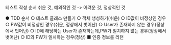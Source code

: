 테스트 작성 순서
쉬운 것, 예외적인 것 -> 어려운 것, 정상적인 것

● TDD 순서
 ○ 테스트 클래스 만들기
 ○ 객체 생성하기(쉬운)
 ○ ID값이 비정상인 경우
 ○ PW값이 비정상인 경우(쉬운, 정상에서 벗어난)
 ○ User가 존재하지 않는 경우(정상에서 벗어난)
 ○ ID에 해당하는 User가 존재하는데,PW가 일치하지 않는 경우(정상에서 벗어난)
 ○ ID와 PW가 일치하는 경우(정상)
  ■ 인증 정보를 리턴
